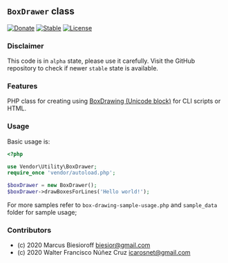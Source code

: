 ## `BoxDrawer` class 

[![Donate](https://img.shields.io/static/v1?label=Donate&message=PayPal.me/biesior&color=brightgreen)](https://www.paypal.me/biesior/4.99EUR)
[![Stable](https://img.shields.io/static/v1?label=alpha&message=0.0.5&color=blue)](https://github.com/biesior/box-drawer/tree/0.0.5-alpha)
[![License](https://img.shields.io/static/v1?label=license&message=GPL-3-or-later&color=yellowgreen)](https://en.wikipedia.org/wiki/GNU_General_Public_License#Version_3)

### Disclaimer

This code is in `alpha` state, please use it carefully. Visit the GitHub repository to check if newer `stable` state is available.

### Features 

PHP class for creating using [BoxDrawing (Unicode block)](https://en.wikipedia.org/wiki/Box_Drawing_(Unicode_block)) for CLI scripts or HTML.

### Usage

Basic usage is:

```php
<?php

use Vendor\Utility\BoxDrawer;
require_once 'vendor/autoload.php';

$boxDrawer = new BoxDrawer();
$boxDrawer->drawBoxesForLines('Hello world!');
```

For more samples refer to `box-drawing-sample-usage.php` and `sample_data` folder for sample usage;

### Contributors
- (c) 2020 Marcus Biesioroff biesior@gmail.com
- (c) 2020 Walter Francisco Núñez Cruz icarosnet@gmail.com 
